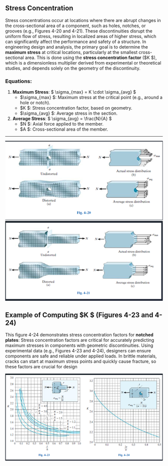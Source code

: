 ## Stress Concentration
Stress concentrations occur at locations where there are abrupt changes in the cross-sectional area of a component, such as holes, notches, or grooves (e.g., Figures 4-20 and 4-21). These discontinuities disrupt the uniform flow of stress, resulting in localized areas of higher stress, which can significantly affect the performance and safety of a structure.
In engineering design and analysis, the primary goal is to determine the **maximum stress** at critical locations, particularly at the smallest cross-sectional area. This is done using the **stress concentration factor** ($K $), which is a dimensionless multiplier derived from experimental or theoretical studies, and depends solely on the geometry of the discontinuity.
### Equations:
1. **Maximum Stress**:
   $
   \sigma_{max} = K \cdot \sigma_{avg}
   $
   - $\sigma_{max} $: Maximum stress at the critical point (e.g., around a hole or notch).
   - $K $: Stress concentration factor, based on geometry.
   - $\sigma_{avg} $: Average stress in the section.
2. **Average Stress**:
   $
   \sigma_{avg} = \frac{N}{A}
   $
   - $N $: Axial force applied to the member.
   - $A $: Cross-sectional area of the member.
---

![alt text](./4_stress_concentration_files/image-1.png)
![alt text](./4_stress_concentration_files/image-3.png)
## Example of Computing $K $ (Figures 4-23 and 4-24)
This figure  4-24 demonstrates stress concentration factors for **notched plates**:
Stress concentration factors are critical for accurately predicting maximum stresses in components with geometric discontinuities. Using experimental data (e.g., Figures 4-23 and 4-24), designers can ensure components are safe and reliable under applied loads.
 In brittle materials, cracks can start at maximum stress points and quickly cause fracture, so these factors are crucial for design 

![alt text](./4_stress_concentration_files/image-2.png)
